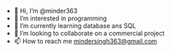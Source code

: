 - 👋 Hi, I’m @minder363
- 👀 I’m interested in programming
- 🌱 I’m currently learning database ans SQL
- 💞️ I’m looking to collaborate on a commercial project
- 📫 How to reach me mindersingh363@gmail.com

